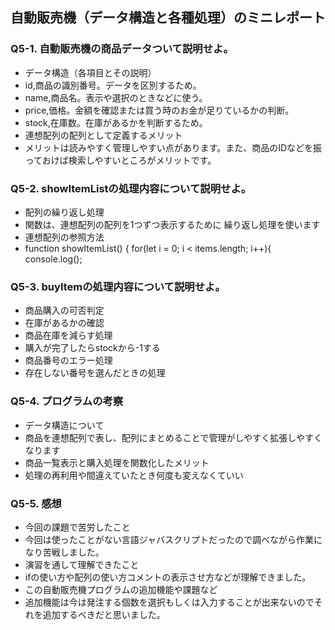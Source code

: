 ## 自動販売機（データ構造と各種処理）のミニレポート
### Q5-1. 自動販売機の商品データついて説明せよ。
* データ構造（各項目とその説明）
* id,商品の識別番号。データを区別するため。
* name,商品名。表示や選択のときなどに使う。
* price,価格。金額を確認または買う時のお金が足りているかの判断。
* stock,在庫数。在庫があるかを判断するため。
* 連想配列の配列として定義するメリット
* メリットは読みやすく管理しやすい点があります。また、商品のIDなどを振っておけば検索しやすいところがメリットです。
### Q5-2. showItemListの処理内容について説明せよ。
* 配列の繰り返し処理
* 関数は、連想配列の配列を1つずつ表示するために 繰り返し処理を使います
* 連想配列の参照方法
* function showItemList() {
                 for(let i = 0; i < items.length; i++){
                    console.log();
### Q5-3. buyItemの処理内容について説明せよ。
* 商品購入の可否判定
* 在庫があるかの確認
* 商品在庫を減らす処理
* 購入が完了したらstockから-1する
* 商品番号のエラー処理
* 存在しない番号を選んだときの処理
### Q5-4. プログラムの考察
* データ構造について
* 商品を連想配列で表し、配列にまとめることで管理がしやすく拡張しやすくなります
* 商品一覧表示と購入処理を関数化したメリット
* 処理の再利用や間違えていたとき何度も変えなくていい
### Q5-5. 感想
* 今回の課題で苦労したこと
* 今回は使ったことがない言語ジャバスクリプトだったので調べながら作業になり苦戦しました。
* 演習を通して理解できたこと
* ifの使い方や配列の使い方コメントの表示させ方などが理解できました。
* この自動販売機プログラムの追加機能や課題など
* 追加機能は今は発注する個数を選択もしくは入力することが出来ないのでそれを追加するべきだと思いました。
